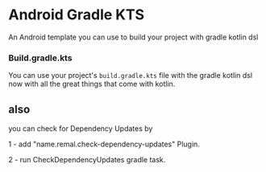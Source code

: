 # Android Gradle KTS

An Android template you can use to build your project with gradle kotlin dsl

### Build.gradle.kts

You can use your project's `build.gradle.kts` file with the gradle kotlin dsl now with all the great
things that come with kotlin.  

## also

you can check for Dependency Updates by

1 - add "name.remal.check-dependency-updates" Plugin.

2 - run CheckDependencyUpdates gradle task.
